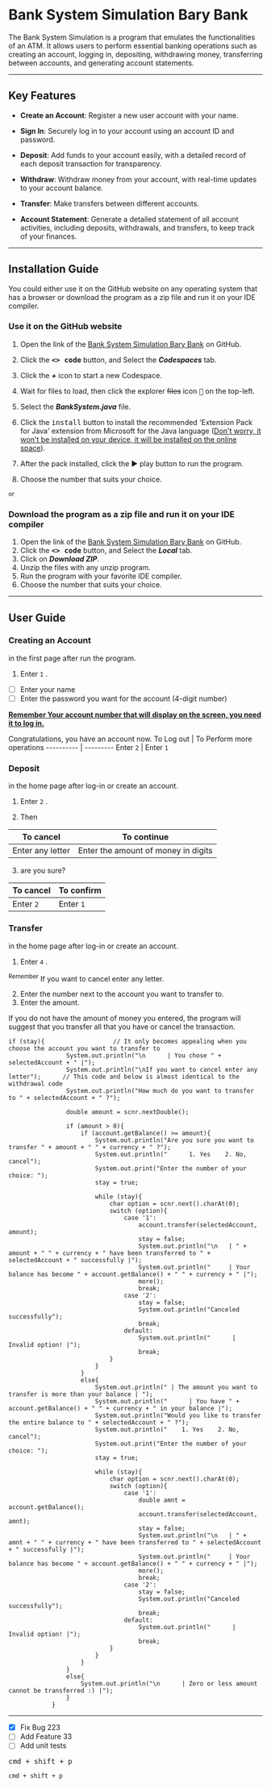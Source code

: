 # Bank System Simulation Bary Bank
The Bank System Simulation is a program that emulates the functionalities of an ATM. It allows users to perform essential banking operations such as creating an account, logging in, depositing, withdrawing money, transferring between accounts, and generating account statements. 

---

## Key Features

- **Create an Account**: Register a new user account with your name.

- **Sign In**: Securely log in to your account using an account ID and password.

- **Deposit**: Add funds to your account easily, with a detailed record of each deposit transaction for transparency.

- **Withdraw**: Withdraw money from your account, with real-time updates to your account balance.

- **Transfer**: Make transfers between different accounts.

- **Account Statement**: Generate a detailed statement of all account activities, including deposits, withdrawals, and transfers, to keep track of your finances.

---

## Installation Guide
You could either use it on the GitHub website on any operating system that has a browser or download the program as a zip file and run it on your IDE compiler.

### Use it on the GitHub website
1. Open the link of the [Bank System Simulation Bary Bank](https://github.com/AbuAlbr/Bank-System-Simulation-Bary-Bank) on GitHub.

2. Click the <kbd>**<> code**</kbd> button, and Select the ***Codespaces*** tab.

3. Click the ***+*** icon to start a new Codespace.

4. Wait for files to load, then click the explorer ~~files~~ icon <kbd>📁</kbd> on the top-left.

5. Select the ***BankSystem.java*** file.

6. Click the <kbd>install</kbd> button to install the recommended 'Extension Pack for Java' extension from Microsoft for the Java language (<ins>Don't worry, it won't be installed on your device, it will be installed on the online space</ins>).

7. After the pack installed, click the ▶ play button to run the program.

8. Choose the number that suits your choice.

<sub>or</sub> 

### Download the program as a zip file and run it on your IDE compiler
1. Open the link of the [Bank System Simulation Bary Bank](https://github.com/AbuAlbr/Bank-System-Simulation-Bary-Bank) on GitHub.
2. Click the <kbd>**<> code**</kbd> button, and Select the ***Local*** tab.
3. Click on ***Download ZIP***.
4. Unzip the files with any unzip program.
5. Run the program with your favorite IDE compiler.
6. Choose the number that suits your choice.

---

## User Guide
### Creating an Account
in the first page after run the program.
1. Enter `1` .
- [ ] Enter your name
- [ ] Enter the password you want for the account (4-digit number)

<ins>**Remember Your account number that will display on the screen, you need it to log in.**</ins>

Congratulations, you have an account now.
To Log out | To Perform more operations
---------- | --------- 
Enter `2`  | Enter `1`

### Deposit
in the home page after log-in or create an account.
1. Enter `2` .

2. Then  

To cancel  | To continue
---------- | --------- 
Enter any letter | Enter the amount of money in digits

3. are you sure?

To cancel  | To confirm
---------- | --------- 
Enter `2`  | Enter `1`

### Transfer
in the home page after log-in or create an account.
1. Enter `4` .

<sup>Remember</sup> If you want to cancel enter any letter.

2. Enter the number next to the account you want to transfer to.
3. Enter the amount. 

If you do not have the amount of money you entered, the program will suggest that you transfer all that you have or cancel the transaction.
```
if (stay){                   // It only becomes appealing when you choose the account you want to transfer to
                System.out.println("\n      | You chose " + selectedAccount + " |");
                System.out.println("\nIf you want to cancel enter any letter");      // This code and below is almost identical to the withdrawal code   
                System.out.println("How much do you want to transfer to " + selectedAccount + " ?");

                double amount = scnr.nextDouble();
                
                if (amount > 0){
                    if (account.getBalance() >= amount){
                        System.out.println("Are you sure you want to transfer " + amount + " " + currency + " ?");
                        System.out.println("      1. Yes    2. No, cancel");
                        System.out.print("Enter the number of your choice: ");
                        stay = true;
    
                        while (stay){                                                                              
                            char option = scnr.next().charAt(0);
                            switch (option){
                                case '1':
                                    account.transfer(selectedAccount, amount);
                                    stay = false;   
                                    System.out.println("\n   | " + amount + " " + currency + " have been transferred to " + selectedAccount + " successfully |"); 
                                    System.out.println("     | Your balance has become " + account.getBalance() + " " + currency + " |");                        
                                    more();
                                    break;
                                case '2':
                                    stay = false;        
                                    System.out.println("Canceled successfully");
                                    break;
                                default:
                                    System.out.println("      | Invalid option! |");
                                    break;
                            }   
                        }
                    }
                    else{
                        System.out.println(" | The amount you want to transfer is more than your balance | ");
                        System.out.println("      | You have " + account.getBalance() + " " + currency + " in your balance |");
                        System.out.println("Would you like to transfer the entire balance to " + selectedAccount + " ?");
                        System.out.println("    1. Yes    2. No, cancel");
                        System.out.print("Enter the number of your choice: ");
                        stay = true;
    
                        while (stay){                                                                              
                            char option = scnr.next().charAt(0);
                            switch (option){
                                case '1':
                                    double amnt = account.getBalance();
                                    account.transfer(selectedAccount, amnt);
                                    stay = false;   
                                    System.out.println("\n   | " + amnt + " " + currency + " have been transferred to " + selectedAccount + " successfully |"); 
                                    System.out.println("     | Your balance has become " + account.getBalance() + " " + currency + " |");                        
                                    more();
                                    break;
                                case '2':
                                    stay = false;        
                                    System.out.println("Canceled successfully");
                                    break;
                                default:
                                    System.out.println("      | Invalid option! |");
                                    break;
                            }   
                        }
                    }
                }
                else{
                    System.out.println("\n      | Zero or less amount cannot be transferred :) |");
                }
            }
```

---

- [x] Fix Bug 223
- [ ] Add Feature 33
- [ ] Add unit tests

<kbd>cmd + shift + p</kbd>

`cmd + shift + p`
